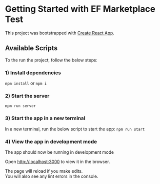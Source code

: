 # Getting Started with EF Marketplace Test

This project was bootstrapped with [Create React App](https://github.com/facebook/create-react-app).

## Available Scripts

To the run the project, follow the below steps:

### 1) Install dependencies

`npm install` or `npm i`

### 2) Start the server

`npm run server`

### 3) Start the app in a new terminal

In a new terminal, run the below script to start the app:
`npm run start`

### 4) View the app in development mode

The app should now be running in development mode

Open [http://localhost:3000](http://localhost:3000) to view it in the browser.

The page will reload if you make edits.\
You will also see any lint errors in the console.
